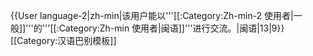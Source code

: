 {{User language-2|zh-min|该用户能以'''[[:Category:Zh-min-2 使用者|一般]]'''的'''[[:Category:Zh-min 使用者|闽语]]'''进行交流。|闽语|13|9}}<noinclude>[[Category:汉语巴别模板]]</noinclude>